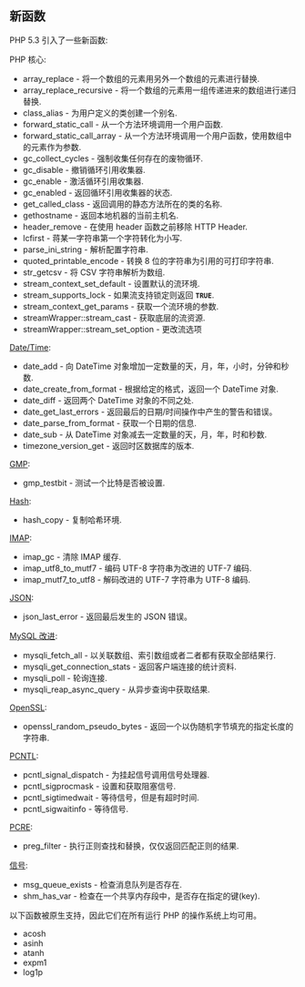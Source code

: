新函数
------

PHP 5.3 引入了一些新函数:

PHP 核心:

-   <span class="simpara"> <span
    class="function">array\_replace</span> -
    将一个数组的元素用另外一个数组的元素进行替换. </span>
-   <span class="simpara"> <span
    class="function">array\_replace\_recursive</span> -
    将一个数组的元素用一组传递进来的数组进行递归替换. </span>
-   <span class="simpara"> <span class="function">class\_alias</span> -
    为用户定义的类创建一个别名. </span>
-   <span class="simpara"> <span
    class="function">forward\_static\_call</span> -
    从一个方法环境调用一个用户函数. </span>
-   <span class="simpara"> <span
    class="function">forward\_static\_call\_array</span> -
    从一个方法环境调用一个用户函数，使用数组中的元素作为参数. </span>
-   <span class="simpara"> <span
    class="function">gc\_collect\_cycles</span> -
    强制收集任何存在的废物循环. </span>
-   <span class="simpara"> <span class="function">gc\_disable</span> -
    撤销循环引用收集器. </span>
-   <span class="simpara"> <span class="function">gc\_enable</span> -
    激活循环引用收集器. </span>
-   <span class="simpara"> <span class="function">gc\_enabled</span> -
    返回循环引用收集器的状态. </span>
-   <span class="simpara"> <span
    class="function">get\_called\_class</span> -
    返回调用的静态方法所在的类的名称. </span>
-   <span class="simpara"> <span class="function">gethostname</span> -
    返回本地机器的当前主机名. </span>
-   <span class="simpara"> <span
    class="function">header\_remove</span> - 在使用 <span
    class="function">header</span> 函数之前移除 HTTP Header. </span>
-   <span class="simpara"> <span class="function">lcfirst</span> -
    蒋某一字符串第一个字符转化为小写. </span>
-   <span class="simpara"> <span
    class="function">parse\_ini\_string</span> - 解析配置字符串. </span>
-   <span class="simpara"> <span
    class="function">quoted\_printable\_encode</span> - 转换 8
    位的字符串为引用的可打印字符串. </span>
-   <span class="simpara"> <span class="function">str\_getcsv</span> -
    将 CSV 字符串解析为数组. </span>
-   <span class="simpara"> <span
    class="function">stream\_context\_set\_default</span> -
    设置默认的流环境. </span>
-   <span class="simpara"> <span
    class="function">stream\_supports\_lock</span> -
    如果流支持锁定则返回 **`TRUE`**. </span>
-   <span class="simpara"> <span
    class="function">stream\_context\_get\_params</span> -
    获取一个流环境的参数. </span>
-   <span class="simpara"> <span
    class="function">streamWrapper::stream\_cast</span> -
    获取底层的流资源. </span>
-   <span class="simpara"> <span
    class="function">streamWrapper::stream\_set\_option</span> -
    更改流选项 </span>

<a href="/book/datetime.html" class="link">Date/Time</a>:

-   <span class="simpara"> <span class="function">date\_add</span> - 向
    <span class="classname">DateTime</span>
    对象增加一定数量的天，月，年，小时，分钟和秒数. </span>
-   <span class="simpara"> <span
    class="function">date\_create\_from\_format</span> -
    根据给定的格式，返回一个 <span class="classname">DateTime</span>
    对象. </span>
-   <span class="simpara"> <span class="function">date\_diff</span> -
    返回两个 <span class="classname">DateTime</span> 对象的不同之处.
    </span>
-   <span class="simpara"> <span
    class="function">date\_get\_last\_errors</span> -
    返回最后的日期/时间操作中产生的警告和错误。 </span>
-   <span class="simpara"> <span
    class="function">date\_parse\_from\_format</span> -
    获取一个日期的信息. </span>
-   <span class="simpara"> <span class="function">date\_sub</span> - 从
    <span class="classname">DateTime</span>
    对象减去一定数量的天，月，年，时和秒数. </span>
-   <span class="simpara"> <span
    class="function">timezone\_version\_get</span> -
    返回时区数据库的版本. </span>

<a href="/book/gmp.html" class="link">GMP</a>:

-   <span class="simpara"> <span class="function">gmp\_testbit</span> -
    测试一个比特是否被设置. </span>

<a href="/book/hash.html" class="link">Hash</a>:

-   <span class="simpara"> <span class="function">hash\_copy</span> -
    复制哈希环境. </span>

<a href="/book/imap.html" class="link">IMAP</a>:

-   <span class="simpara"> <span class="function">imap\_gc</span> - 清除
    IMAP 缓存. </span>
-   <span class="simpara"> <span
    class="function">imap\_utf8\_to\_mutf7</span> - 编码 UTF-8
    字符串为改进的 UTF-7 编码. </span>
-   <span class="simpara"> <span
    class="function">imap\_mutf7\_to\_utf8</span> - 解码改进的 UTF-7
    字符串为 UTF-8 编码. </span>

<a href="/book/json.html" class="link">JSON</a>:

-   <span class="simpara"> <span
    class="function">json\_last\_error</span> - 返回最后发生的 JSON
    错误。 </span>

<a href="/set/mysqlinfo.html#Mysqli" class="link">MySQL 改进</a>:

-   <span class="simpara"> <span
    class="function">mysqli\_fetch\_all</span> -
    以关联数组、索引数组或者二者都有获取全部结果行. </span>
-   <span class="simpara"> <span
    class="function">mysqli\_get\_connection\_stats</span> -
    返回客户端连接的统计资料. </span>
-   <span class="simpara"> <span class="function">mysqli\_poll</span> -
    轮询连接. </span>
-   <span class="simpara"> <span
    class="function">mysqli\_reap\_async\_query</span> -
    从异步查询中获取结果. </span>

<a href="/book/openssl.html" class="link">OpenSSL</a>:

-   <span class="simpara"> <span
    class="function">openssl\_random\_pseudo\_bytes</span> -
    返回一个以伪随机字节填充的指定长度的字符串. </span>

<a href="/book/pcntl.html" class="link">PCNTL</a>:

-   <span class="simpara"> <span
    class="function">pcntl\_signal\_dispatch</span> -
    为挂起信号调用信号处理器. </span>
-   <span class="simpara"> <span
    class="function">pcntl\_sigprocmask</span> - 设置和获取阻塞信号.
    </span>
-   <span class="simpara"> <span
    class="function">pcntl\_sigtimedwait</span> -
    等待信号，但是有超时时间. </span>
-   <span class="simpara"> <span
    class="function">pcntl\_sigwaitinfo</span> - 等待信号. </span>

<a href="/book/pcre.html" class="link">PCRE</a>:

-   <span class="simpara"> <span class="function">preg\_filter</span> -
    执行正则查找和替换，仅仅返回匹配正则的结果. </span>

<a href="/book/sem.html" class="link">信号</a>:

-   <span class="simpara"> <span
    class="function">msg\_queue\_exists</span> - 检查消息队列是否存在.
    </span>
-   <span class="simpara"> <span class="function">shm\_has\_var</span> -
    检查在一个共享内存段中，是否存在指定的键(key). </span>

以下函数被原生支持，因此它们在所有运行 PHP 的操作系统上均可用。

-   <span class="simpara"> <span class="function">acosh</span> </span>
-   <span class="simpara"> <span class="function">asinh</span> </span>
-   <span class="simpara"> <span class="function">atanh</span> </span>
-   <span class="simpara"> <span class="function">expm1</span> </span>
-   <span class="simpara"> <span class="function">log1p</span> </span>
